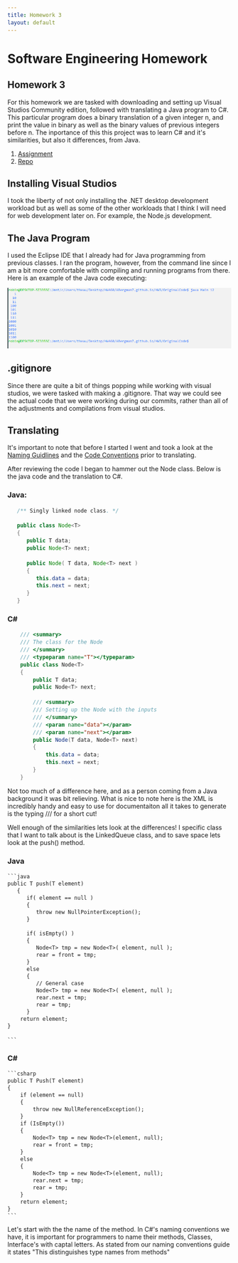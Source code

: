 ```yaml
---
title: Homework 3
layout: default
---
```


# Software Engineering Homework


## Homework 3


For this homework we are tasked with downloading and setting up Visual Studios Community edition, followed with translating a Java program to C#. This particular program does a binary translation of a given integer n, and print the value in binary as well as the binary values of previous integers before n. The inportance of this this project was to learn C# and it's similarities, but also it differences, from Java.

1. [Assignment](http://www.wou.edu/~morses/classes/cs46x/assignments/HW3_1819.html)
2. [Repo](https://github.com/ABergman7/ABergman7.github.io/tree/master/HW3)


## Installing Visual Studios

I took the liberty of not only installing the .NET desktop development workload but as well as some of the other workloads that I think I will need for web development later on. For example, the Node.js development.

## The Java Program

 I used the Eclipse IDE that I already had for Java programming from previous classes. I ran the program, however, from the command line since I am a bit more comfortable with compiling and running programs from there. Here is an example of the Java code executing: 
 
 ![Picture](Pictures/JavaExe.PNG)
 
## .gitignore
 
 Since there are quite a bit of things popping while working with visual studios, we were tasked with making a .gitignore. That way we could see the actual code that we were working during our commits, rather than all of the adjustments and compilations from visual studios.
 
## Translating
 
 It's important to note that before I started I went and took a look at the [Naming Guidlines](https://docs.microsoft.com/en-us/dotnet/standard/design-guidelines/naming-guidelines) and the [Code Conventions](https://docs.microsoft.com/en-us/dotnet/csharp/programming-guide/inside-a-program/coding-conventions) prior to translating. 
 
 After reviewing the code I began to hammer out the Node class. Below is the java code and the translation to C#.
 
### Java:
 ```java
    /** Singly linked node class. */

    public class Node<T>
    {
	   public T data;
	   public Node<T> next;
	
	   public Node( T data, Node<T> next )
	   {
		  this.data = data;
		  this.next = next;
	   }
    }

```
### C#
```csharp
    /// <summary>
    /// The class for the Node
    /// </summary>
    /// <typeparam name="T"></typeparam>
    public class Node<T>
    {
        public T data;
        public Node<T> next;

        /// <summary>
        /// Setting up the Node with the inputs
        /// </summary>
        /// <param name="data"></param>
        /// <param name="next"></param>
        public Node(T data, Node<T> next)
        {
            this.data = data;
            this.next = next;
        }
    }
```
Not too much of a difference here, and as a person coming from a Java background it was bit relieving. What is nice to note here is the XML is incredibly handy and easy to use for documentaiton all it takes to generate is the typing /// for a short cut!


Well enough of the similarities lets look at the differences! I specific class that I want to talk about is the LinkedQueue class, and to save space lets look at the push() method.

### Java

    ```java
    public T push(T element)
	   { 
		  if( element == null )
          {
			 throw new NullPointerException();
		  }
		
		  if( isEmpty() )
		  {
			 Node<T> tmp = new Node<T>( element, null );
			 rear = front = tmp;
		  }
		  else
		  {		
			 // General case
			 Node<T> tmp = new Node<T>( element, null );
			 rear.next = tmp;
			 rear = tmp;
          }
        return element;
	}

    ```
### C#

    ```csharp
    public T Push(T element)
    {
        if (element == null)
        {
            throw new NullReferenceException();
        }
        if (IsEmpty())
        {
            Node<T> tmp = new Node<T>(element, null);
            rear = front = tmp;
        }
        else
        {
            Node<T> tmp = new Node<T>(element, null);
            rear.next = tmp;
            rear = tmp;
        }
        return element;
    }
    ```
Let's start with the the name of the method. In C#'s naming conventions we have, it is important for programmers to name their methods,  Classes, Interface's with captal letters. As stated from our naming conventions guide it states "This distinguishes type names from methods"
    



 
 
 